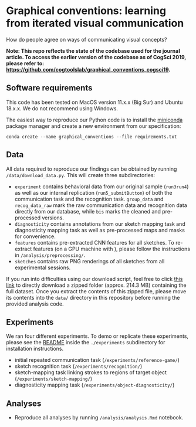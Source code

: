 # Graphical conventions: learning from iterated visual communication

How do people agree on ways of communicating visual concepts?

**Note: This repo reflects the state of the codebase used for the journal article. To access the earlier version of the codebase as of CogSci 2019, please refer to: https://github.com/cogtoolslab/graphical_conventions_cogsci19.**

## Software requirements

This code has been tested on MacOS version 11.x.x (Big Sur) and Ubuntu 18.x.x. We do not recommend using Windows. 

The easiest way to reproduce our Python code is to install the [miniconda](https://docs.conda.io/en/latest/miniconda.html) package manager and create a new environment from our specification:

`conda create --name graphical_conventions --file requirements.txt`

## Data

All data required to reproduce our findings can be obtained by running `/data/download_data.py`. This will create three subdirectories:

* `experiment` contains behavioral data from our original sample (`run3run4`) as well as our internal replication (`run5_submitButton`) of both the communication task and the recognition task. `group_data` and `recog_data_raw` mark the raw communication data and recognition data directly from our database, while `bis` marks the cleaned and pre-processed versions.
* `diagnosticity` contains annotations from our sketch mapping task and diagnosticity mapping task as well as pre-processed maps and masks for convenience. 
* `features` contains pre-extracted CNN features for all sketches. To re-extract features (on a GPU machine with ), please follow the instructions in `/analysis/preprocessing/`. 
* `sketches` contains raw PNG renderings of all sketches from all experimental sessions. 

If you run into difficulties using our download script, feel free to click [this link](https://graphical-conventions.s3.amazonaws.com/graphical-conventions-dataset.zip) to directly download a zipped folder (approx. 214.3 MB) containing the full dataset. Once you extract the contents of this zipped file, please move its contents into the `data/` directory in this repository before running the provided analysis code.

## Experiments

We ran four different experiments. To demo or replicate these experiments, please see the [README](https://github.com/hawkrobe/graphical_conventions/blob/master/experiments/README.md) inside the `./experiments` subdirectory for installation instructions. 

* initial repeated communication task (`/experiments/reference-game/`)
* sketch recognition task (`/experiments/recognition/`)
* sketch-mapping task linking strokes to regions of target object (`/experiments/sketch-mapping/`)
* diagnosticity mapping task (`/experiments/object-diagnosticity/`)

## Analyses

* Reproduce all analyses by running `/analysis/analysis.Rmd` notebook.
